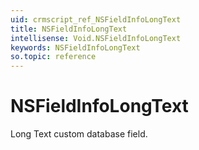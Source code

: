 ```yaml
---
uid: crmscript_ref_NSFieldInfoLongText
title: NSFieldInfoLongText
intellisense: Void.NSFieldInfoLongText
keywords: NSFieldInfoLongText
so.topic: reference
---
```


# NSFieldInfoLongText

Long Text custom database field.

